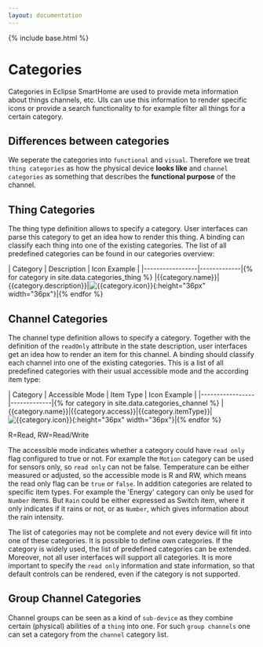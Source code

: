 ```yaml
---
layout: documentation
---
```


{% include base.html %}

# Categories

Categories in Eclipse SmartHome are used to provide meta information about things channels, etc. UIs can use this information to render specific icons or provide a search functionality to for example filter all things for a certain category.

## Differences between categories

We seperate the categories into `functional` and `visual`. Therefore we treat `thing categories` as how the physical device **looks like** and `channel categories` as something that describes the **functional purpose** of the channel.

## Thing Categories

The thing type definition allows to specify a category. User interfaces can parse this category to get an idea how to render this thing. A binding can classify each thing into one of the existing categories. The list of all predefined categories can be found in our categories overview:

| Category        | Description | Icon Example |
|-----------------|-------------|{% for category in site.data.categories_thing %}
|{{category.name}}|{{category.description}}|![{{category.icon}}](../../features/ui/iconset/classic/icons/{{category.icon}}){:height="36px" width="36px"}|{% endfor %}

## Channel Categories

The channel type definition allows to specify a category. Together with the definition of the `readOnly` attribute in the state description, user interfaces get an idea how to render an item for this channel. A binding should classify each channel into one of the existing categories. This is a list of all predefined categories with their usual accessible mode and the according item type:

| Category        | Accessible Mode | Item Type | Icon Example |
|-----------------|-------------|{% for category in site.data.categories_channel %}
|{{category.name}}|{{category.access}}|{{category.itemType}}|![{{category.icon}}](../../features/ui/iconset/classic/icons/{{category.icon}}){:height="36px" width="36px"}|{% endfor %}

R=Read, RW=Read/Write

The accessible mode indicates whether a category could have `read only` flag configured to true or not. For example the `Motion` category can be used for sensors only, so `read only` can not be false. Temperature can be either measured or adjusted, so the accessible mode is R and RW, which means the read only flag can be `true` or `false`. In addition categories are related to specific item types. For example the 'Energy' category can only be used for `Number` items. But `Rain` could be either expressed as Switch item, where it only indicates if it rains or not, or as `Number`, which gives information about the rain intensity.

The list of categories may not be complete and not every device will fit into one of these categories. It is possible to define own categories. If the category is widely used, the list of predefined categories can be extended. Moreover, not all user interfaces will support all categories. It is more important to specify the `read only` information and state information, so that default controls can be rendered, even if the category is not supported.

## Group Channel Categories

Channel groups can be seen as a kind of `sub-device` as they combine certain (physical) abilities of a `thing` into one. For such `group channels` one can set a category from the `channel` category list.
